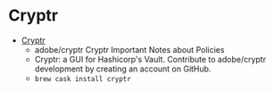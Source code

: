 # Cryptr
- [Cryptr](https://github.com/adobe/cryptr)
  -  adobe/cryptr Cryptr Important Notes about Policies
  - Cryptr: a GUI for Hashicorp's Vault. Contribute to adobe/cryptr development by creating an account on GitHub.
  - `brew cask install cryptr`
